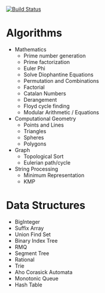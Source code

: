 [![Build Status](https://travis-ci.org/Ra1nWarden/Algorithms_And_Data_Structures.svg?branch=master)](https://travis-ci.org/Ra1nWarden/Algorithms_And_Data_Structures)
# Algorithms
- Mathematics
  - Prime number generation
  - Prime factorization
  - Euler Phi 
  - Solve Diophantine Equations
  - Permutation and Combinations
  - Factorial
  - Catalan Numbers
  - Derangement
  - Floyd cycle finding
  - Modular Arithmetic / Equations
- Computational Geometry
  - Points and Lines
  - Triangles
  - Spheres
  - Polygons
- Graph
  - Topological Sort
  - Eulerian path/cycle
- String Processing
  - Minimum Representation
  - KMP

# Data Structures
- BigInteger
- Suffix Array
- Union Find Set
- Binary Index Tree
- RMQ
- Segment Tree
- Rational
- Trie
- Aho Corasick Automata
- Monotonic Queue
- Hash Table
